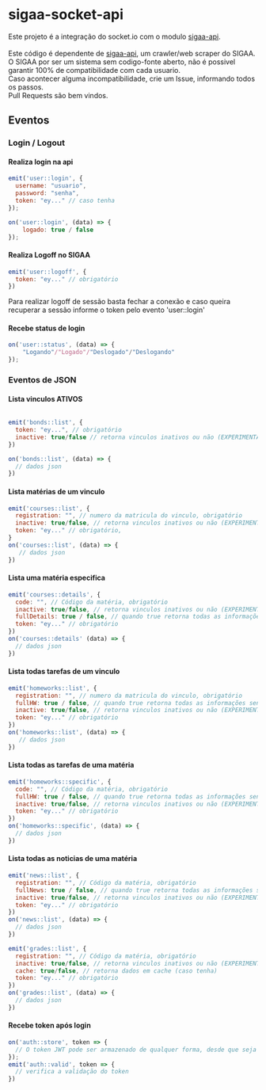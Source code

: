 # sigaa-socket-api
Este projeto é a integração do socket.io com o modulo [sigaa-api](https://github.com/GeovaneSchmitz/sigaa-api). <br><br>
Este código é dependente de [sigaa-api](https://github.com/GeovaneSchmitz/sigaa-api), um crawler/web scraper do SIGAA.<br>
O SIGAA por ser um sistema sem codigo-fonte aberto, não é possivel garantir 100% de compatibilidade com cada usuario.<br>
Caso acontecer alguma incompatibilidade, crie um Issue, informando todos os passos.<br>
Pull Requests são bem vindos. <br>

## Eventos
### Login / Logout
#### Realiza login na api
```js
emit('user::login', {
  username: "usuario",
  password: "senha",
  token: "ey..." // caso tenha
});

on('user::login', (data) => {
    logado: true / false
});

```

#### Realiza Logoff no SIGAA
```js
emit('user::logoff', {
  token: "ey..." // obrigatório
})
```
Para realizar logoff de sessão basta fechar a conexão e caso queira recuperar a sessão informe o token pelo evento 'user::login'

#### Recebe status de login
```js
on('user::status', (data) => {
    "Logando"/"Logado"/"Deslogado"/"Deslogando"
});
```

### Eventos de JSON
#### Lista vinculos ATIVOS
```js

emit('bonds::list', {
  token: "ey...", // obrigatório
  inactive: true/false // retorna vinculos inativos ou não (EXPERIMENTAL)
})

on('bonds::list', (data) => {
  // dados json
})

```
#### Lista matérias de um vinculo
```js
emit('courses::list', {
  registration: "", // numero da matricula do vinculo, obrigatório
  inactive: true/false, // retorna vinculos inativos ou não (EXPERIMENTAL)
  token: "ey..." // obrigatório,
}
on('courses::list', (data) => {
   // dados json
})
```
#### Lista uma matéria especifica
```js
emit('courses::details', {
  code: "", // Código da matéria, obrigatório
  inactive: true/false, // retorna vinculos inativos ou não (EXPERIMENTAL)
  fullDetails: true / false, // quando true retorna todas as informações sendo mais devagar
  token: "ey..." // obrigatório
})
on('courses::details' (data) => {
  // dados json
})
```
#### Lista todas tarefas de um vinculo
```js
emit('homeworks::list', {
  registration: "", // numero da matricula do vinculo, obrigatório
  fullHW: true / false, // quando true retorna todas as informações sendo mais devagar, quando false retorna somente titulo e datas
  inactive: true/false, // retorna vinculos inativos ou não (EXPERIMENTAL)
  token: "ey..." // obrigatório
})
on('homeworks::list', (data) => {
   // dados json
})
```
#### Lista todas as tarefas de uma matéria
```js
emit('homeworks::specific', {
  code: "", // Código da matéria, obrigatório
  fullHW: true / false, // quando true retorna todas as informações sendo mais devagar, quando false retorna somente titulo e datas
  inactive: true/false, // retorna vinculos inativos ou não (EXPERIMENTAL)
  token: "ey..." // obrigatório
})
on('homeworks::specific', (data) => {
  // dados json
})
```

#### Lista todas as noticias de uma matéria
```js
emit('news::list', {
  registration: "", // Código da matéria, obrigatório
  fullNews: true / false, // quando true retorna todas as informações sendo mais devagar, quando false retorna somente titulo e id sem datas
  inactive: true/false, // retorna vinculos inativos ou não (EXPERIMENTAL)
  token: "ey..." // obrigatório
})
on('news::list', (data) => {
  // dados json
})
```

```js
emit('grades::list', {
  registration: "", // Código da matéria, obrigatório
  inactive: true/false, // retorna vinculos inativos ou não (EXPERIMENTAL)
  cache: true/false, // retorna dados em cache (caso tenha)
  token: "ey..." // obrigatório
})
on('grades::list', (data) => {
  // dados json
})
```

#### Recebe token após login
```js
on('auth::store', token => {
  // O token JWT pode ser armazenado de qualquer forma, desde que seja enviado a cada evento
});
emit('auth::valid', token => {
  // verifica a validação do token
})
```
